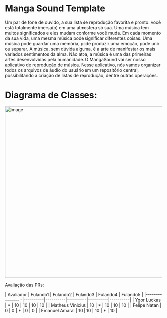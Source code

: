 # Manga Sound Template

Um par de fone de ouvido, a sua lista de reprodução favorita e pronto: você está totalmente imersa(o) em uma atmosfera só sua. Uma música tem muitos significados e eles mudam conforme você muda. Em cada momento da sua vida, uma mesma música pode significar diferentes coisas. Uma música pode guardar uma memória, pode produzir uma emoção, pode unir ou separar. A música, sem dúvida alguma, é a arte de manifestar os mais variados sentimentos da alma. Não atoa, a música é uma das primeiras artes desenvolvidas pela humanidade. O MangaSound vai ser nosso aplicativo de reprodução de música. Nesse aplicativo, nós vamos organizar todos os arquivos de áudio do usuário em um repositório central, possibilitando a criação de listas de reprodução, dentre outras operações. 

# Diagrama de Classes: 

<img width="552" alt="image" src="https://github.com/user-attachments/assets/9873181b-511f-42d9-8cf5-5d5966515634" />


Avaliação das PRs:

| Avaliador      | Fulando1 | Fulando2 | Fulando3 | Fulando4 | Fulando5 |
|---------------    -|----------|----------|----------|----------|----------|
| Ygor Luckas        |    *     |   10      |  10       |  10       | 10        |
| Matheus Vinicius   |    10     |   *      |  10       |  10       | 10        |
| Felipe Natan       |    0     |   0      |  *       |  0       | 0        |
| Emanuel Amaral     |    10     |   10      |  10       |  *       | 10        |

